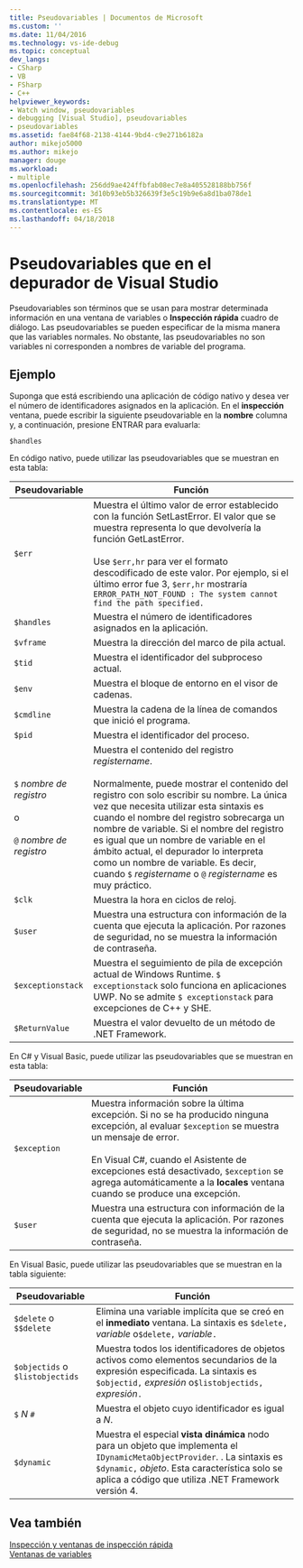 ```yaml
---
title: Pseudovariables | Documentos de Microsoft
ms.custom: ''
ms.date: 11/04/2016
ms.technology: vs-ide-debug
ms.topic: conceptual
dev_langs:
- CSharp
- VB
- FSharp
- C++
helpviewer_keywords:
- Watch window, pseudovariables
- debugging [Visual Studio], pseudovariables
- pseudovariables
ms.assetid: fae84f68-2138-4144-9bd4-c9e271b6182a
author: mikejo5000
ms.author: mikejo
manager: douge
ms.workload:
- multiple
ms.openlocfilehash: 256dd9ae424ffbfab08ec7e8a405528188bb756f
ms.sourcegitcommit: 3d10b93eb5b326639f3e5c19b9e6a8d1ba078de1
ms.translationtype: MT
ms.contentlocale: es-ES
ms.lasthandoff: 04/18/2018
---
```

# <a name="pseudovariables-in-the-visual-studio-debugger"></a>Pseudovariables que en el depurador de Visual Studio
Pseudovariables son términos que se usan para mostrar determinada información en una ventana de variables o **Inspección rápida** cuadro de diálogo. Las pseudovariables se pueden especificar de la misma manera que las variables normales. No obstante, las pseudovariables no son variables ni corresponden a nombres de variable del programa.  
  
## <a name="example"></a>Ejemplo  
 Suponga que está escribiendo una aplicación de código nativo y desea ver el número de identificadores asignados en la aplicación. En el **inspección** ventana, puede escribir la siguiente pseudovariable en la **nombre** columna y, a continuación, presione ENTRAR para evaluarla:  
  
```  
$handles  
```  
  
 En código nativo, puede utilizar las pseudovariables que se muestran en esta tabla:  
  
|Pseudovariable|Función|  
|--------------------|--------------|  
|`$err`|Muestra el último valor de error establecido con la función SetLastError. El valor que se muestra representa lo que devolvería la función GetLastError.<br /><br /> Use `$err,hr` para ver el formato descodificado de este valor. Por ejemplo, si el último error fue 3, `$err,hr` mostraría `ERROR_PATH_NOT_FOUND : The system cannot find the path specified.`|  
|`$handles`|Muestra el número de identificadores asignados en la aplicación.|  
|`$vframe`|Muestra la dirección del marco de pila actual.|  
|`$tid`|Muestra el identificador del subproceso actual.|  
|`$env`|Muestra el bloque de entorno en el visor de cadenas.|  
|`$cmdline`|Muestra la cadena de la línea de comandos que inició el programa.|  
|`$pid`|Muestra el identificador del proceso.|  
|`$` *nombre de registro*<br /><br /> o<br /><br /> `@` *nombre de registro*|Muestra el contenido del registro *registername*.<br /><br /> Normalmente, puede mostrar el contenido del registro con solo escribir su nombre. La única vez que necesita utilizar esta sintaxis es cuando el nombre del registro sobrecarga un nombre de variable. Si el nombre del registro es igual que un nombre de variable en el ámbito actual, el depurador lo interpreta como un nombre de variable. Es decir, cuando `$` *registername* o `@` *registername* es muy práctico.|  
|`$clk`|Muestra la hora en ciclos de reloj.|  
|`$user`|Muestra una estructura con información de la cuenta que ejecuta la aplicación. Por razones de seguridad, no se muestra la información de contraseña.|  
|`$exceptionstack`|Muestra el seguimiento de pila de excepción actual de Windows Runtime. `$ exceptionstack` solo funciona en aplicaciones UWP. No se admite `$ exceptionstack` para excepciones de C++ y SHE.|  
|`$ReturnValue`|Muestra el valor devuelto de un método de .NET Framework.|  
  
 En C# y Visual Basic, puede utilizar las pseudovariables que se muestran en esta tabla:  
  
|Pseudovariable|Función|  
|--------------------|--------------|  
|`$exception`|Muestra información sobre la última excepción. Si no se ha producido ninguna excepción, al evaluar `$exception` se muestra un mensaje de error.<br /><br /> En Visual C#, cuando el Asistente de excepciones está desactivado, `$exception` se agrega automáticamente a la **locales** ventana cuando se produce una excepción.|  
|`$user`|Muestra una estructura con información de la cuenta que ejecuta la aplicación. Por razones de seguridad, no se muestra la información de contraseña.|  
  
 En Visual Basic, puede utilizar las pseudovariables que se muestran en la tabla siguiente:  
  
|Pseudovariable|Función|  
|--------------------|--------------|  
|`$delete` o `$$delete`|Elimina una variable implícita que se creó en el **inmediato** ventana. La sintaxis es `$delete,` *variable* o`$delete,` *variable*`.`|  
|`$objectids` o `$listobjectids`|Muestra todos los identificadores de objetos activos como elementos secundarios de la expresión especificada. La sintaxis es `$objectid,` *expresión* o`$listobjectids,` *expresión*`.`|  
|`$` *N* `#`|Muestra el objeto cuyo identificador es igual a *N*.|  
|`$dynamic`|Muestra el especial **vista dinámica** nodo para un objeto que implementa el `IDynamicMetaObjectProvider`. . La sintaxis es `$dynamic,` *objeto*. Esta característica solo se aplica a código que utiliza .NET Framework versión 4.|  
  
## <a name="see-also"></a>Vea también  
 [Inspección y ventanas de inspección rápida](../debugger/watch-and-quickwatch-windows.md)   
 [Ventanas de variables](../debugger/debugger-windows.md)